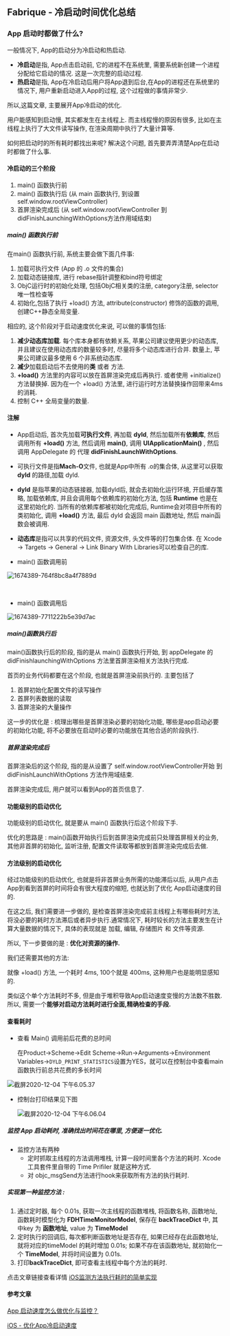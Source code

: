 ## Fabrique - 冷启动时间优化总结



### App 启动时都做了什么?

一般情况下, App的启动分为冷启动和热启动.

- **冷启动**是指, App点击启动前, 它的进程不在系统里, 需要系统新创建一个进程分配给它启动的情况. 这是一次完整的启动过程.
- **热启动**是指, App在冷启动后用户将App退到后台,在App的进程还在系统里的情况下, 用户重新启动进入App的过程, 这个过程做的事情非常少.

所以,这篇文章, 主要展开App冷启动的优化.

用户能感知到启动慢, 其实都发生在主线程上. 而主线程慢的原因有很多, 比如在主线程上执行了大文件读写操作, 在渲染周期中执行了大量计算等.

如何把启动时的所有耗时都找出来呢? 解决这个问题, 首先要弄弄清楚App在启动时都做了什么事.

#### 冷启动的三个阶段

1. main() 函数执行前
2. main() 函数执行后 (从 main 函数执行, 到设置 self.window.rootViewController)
3. 首屏渲染完成后 (从 self.window.rootViewController 到 didFinishLaunchingWithOptions方法作用域结束)

##### main() 函数执行前

在main() 函数执行前, 系统主要会做下面几件事:

1. 加载可执行文件 (App 的 .o 文件的集合)
2. 加载动态链接库, 进行 rebase指针调整和bind符号绑定
3. ObjC运行时的初始化处理, 包括ObjC相关类的注册, category注册, selector唯一性检查等
4. 初始化,包括了执行 +load() 方法, attribute(constructor) 修饰的函数的调用, 创建C++静态全局变量.

相应的, 这个阶段对于启动速度优化来说, 可以做的事情包括:

1. **减少动态库加载**. 每个库本身都有依赖关系, 苹果公司建议使用更少的动态库, 并且建议在使用动态库的数量较多时, 尽量将多个动态库进行合并. 数量上, 苹果公司建议最多使用 6 个非系统动态库.
2. **减少**加载启动后不去使用的**类** 或者 方法.
3. **+load()** 方法里的内容可以放在首屏渲染完成后再执行. 或者使用 +initialize() 方法替换掉. 因为在一个 +load() 方法里, 进行运行时方法替换操作回带来4ms的消耗. 
4. 控制 C++ 全局变量的数量.



#### 注解

- App启动后, 首次先加载**可执行文件**, 再加载 **dyld**, 然后加载所有**依赖库**, 然后调用所有 **+load()** 方法, 然后调用 **main()**, 调用 **UIApplicationMain()** , 然后调用 AppDelegate 的 代理 **didFinishLaunchWithOptions**.
- 可执行文件是指**Mach-O**文件, 也就是App中所有 .o的集合体, 从这里可以获取 **dyld** 的路径,加载 dyld.
- **dyld** 是指苹果的动态链接器, 加载dyld后, 就会去初始化运行环境, 开启缓存策略, 加载依赖库, 并且会调用每个依赖库的初始化方法, 包括 **Runtime** 也是在这里初始化的. 当所有的依赖库都被初始化完成后, Runtime会对项目中所有的类初始化, 调用 **+load()** 方法, 最后 dyld 会返回 main 函数地址, 然后 main函数会被调用.
- **动态库**是指可以共享的代码文件, 资源文件, 头文件等的打包集合体. 在 Xcode -> Targets -> General -> Link Binary With Libraries可以检查自己的库.



- main() 函数调用前

![1674389-764f8bc8a4f7889d](https://tva1.sinaimg.cn/large/0081Kckwly1glbz6godbej30ff0fkwgc.jpg)

​				

- main() 函数调用后

![1674389-7711222b5e39d7ac](https://tva1.sinaimg.cn/large/0081Kckwly1glbz8mjgzoj30mc0ckdl3.jpg)



##### main()函数执行后

main()函数执行后的阶段, 指的是从 main() 函数执行开始, 到 appDelegate 的 didFinishlaunchingWithOptions 方法里首屏渲染相关方法执行完成.

首页的业务代码都要在这个阶段, 也就是首屏渲染前执行的. 主要包括了

1. 首屏初始化配置文件的读写操作
2. 首屏列表数据的读取
3. 首屏渲染的大量操作

这一步的优化是 : 梳理出哪些是首屏渲染必要的初始化功能, 哪些是app启动必要的初始化功能, 将不必要放在启动时必要的功能放在其他合适的阶段执行.



##### 首屏渲染完成后

首屏渲染后的这个阶段, 指的是从设置了 self.window.rootViewController开始 到didFinishLaunchWithOptions 方法作用域结束.

首屏渲染完成后, 用户就可以看到App的首页信息了.





#### 功能级别的启动优化

功能级别的启动优化, 就是要从 main() 函数执行后这个阶段下手.

优化的思路是 : main()函数开始执行后到首屏渲染完成前只处理首屏相关的业务, 其他非首屏的初始化, 监听注册, 配置文件读取等都放到首屏渲染完成后去做.



#### 方法级别的启动优化

经过功能级别的启动优化, 也就是将非首屏业务所需的功能滞后以后, 从用户点击App到看到首屏的时间将会有很大程度的缩短, 也就达到了优化 App启动速度的目的. 

在这之后, 我们需要进一步做的, 是检查首屏渲染完成前主线程上有哪些耗时方法, 将没必要的耗时方法滞后或者异步执行.通常情况下, 耗时较长的方法主要发生在计算大量数据的情况下, 具体的表现就是 加载, 编辑, 存储图片 和 文件等资源.

所以, 下一步要做的是 : **优化对资源的操作.** 

我们还需要其他的方法:

就像 +load() 方法, 一个耗时 4ms, 100个就是 400ms, 这种用户也是能明显感知的. 

类似这个单个方法耗时不多, 但是由于堆积导致App启动速度变慢的方法数不胜数.所以, 需要一个**能够对启动方法耗时进行全面,精确检查的手段.**



#### 查看耗时

- 查看 Main() 调用前后花费的总时间

  在Product->Scheme->Edit Scheme->Run->Arguments->Environment Variables->`DYLD_PRINT_STATISTICS`设置为YES，就可以在控制台中查看main函数执行前总共花费的多长时间

![截屏2020-12-04 下午6.05.37](https://tva1.sinaimg.cn/large/0081Kckwly1glbzeilj8tj30jr08gwey.jpg)

- 控制台打印结果见下图 

  ![截屏2020-12-04 下午6.06.04](https://tva1.sinaimg.cn/large/0081Kckwly1glbzfdz848j30o306swgc.jpg)



##### 监控 App 启动耗时, 准确找出时间花在哪里,  方便逐一优化. 

- 监控方法有两种
  - 定时抓取主线程的方法调用堆栈, 计算一段时间里各个方法的耗时. Xcode工具套件里自带的 Time Prifiler 就是这种方式. 
  - 对 objc_msgSend方法进行hook来获取所有方法的执行耗时. 



##### 实现第一种监控方法 :

1. 通过定时器, 每个 0.01s, 获取一次主线程的函数堆栈, 将函数名称, 函数地址, 函数耗时模型化为  **FDHTimeMonitorModel**, 保存在 **backTraceDict** 中, 其中key 为 **函数地址**, value 为 **TimeModel**
2. 定时执行的回调后, 每次都判断函数地址是否存在, 如果已经存在此函数地址, 就将对应的timeModel 的耗时增加 0.01s; 如果不存在该函数地址, 就初始化一个 **TimeModel**, 并将时间设置为 0.01s.
3. 打印**backTraceDict**, 即可查看主线程中每个方法的耗时.

点击文章链接查看详情  [iOS监测方法执行耗时的简单实现]() 



#### 参考文章

[App 启动速度怎么做优化与监控？](https://time.geekbang.org/column/article/85331?utm_campaign=guanwang&utm_source=baidu-ad&utm_medium=ppzq-pc&utm_content=title&utm_term=baidu-ad-ppzq-title)

[iOS - 优化App冷启动速度](https://www.jianshu.com/p/f26c4f16692a)


